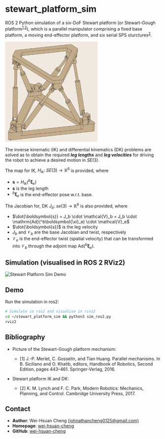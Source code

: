 # stewart_platform_sim

ROS 2 Python simulation of a six-DoF Stewart platform (or Stewart-Gough platform<sup>[1](#hb),[2](#hb)</sup>), which is a parallel manipulator comprising a fixed base platform, a moving end-effector platform, and six serial SPS sturctures<sup>[2](#hb)</sup>.

<img src="assets/stewart_gouph_platform.png" alt="Stewart-Gough Platform Picture" width="300"/>

The inverse kinematic (IK) and differential kinematics (DK) problems are solved as to obtain the required  ***leg lengths*** and ***leg velocities*** for driving the robot to achieve a desired motion in $SE(3)$.

The map for IK, $H_{\mathrm{ik}}:\ SE(3) \to \mathbb{R}^6$ is provided, where 
- $\boldsymbol{s} = H_{\mathrm{ik}}(^b\boldsymbol{\xi}_e)$
- $\boldsymbol{s}$ is the leg length
- $^b\boldsymbol{\xi}_e$ is the end-effector pose w.r.t. base.

The Jacobian for, DK $J_b:\ se(3) \to \mathbb{R}^6$ is also provided, where
- $\dot{\boldsymbol{s}} = J_b \cdot \mathcal{V}_b = J_b \cdot \mathrm{Ad}(^b\boldsymbol{\xi}_e) \cdot \mathcal{V}_e$
- $\dot{\boldsymbol{s}}$ is the leg velocity
- $J_b$ and $\mathcal{V}_b$ are the base Jacobian and twist, respectively
- $\mathcal{V}_e$ is the end-effector twist (spatial velocity) that can be transformed into $\mathcal{V}_b$ through the adjoint map $\mathrm{Ad}(^b\boldsymbol{\xi}_e)$.

## Simulation (visualised in ROS 2 RViz2)
<img src="assets/stewart_platform_sim.gif" alt="Stewart Platform Sim Demo" width="400"/>

## Demo
Run the simulation in ros2:
```bash
# Simulate in ros2 and visualise in rivz2
cd ~/stewart_platform_sim && python3 sim_ros2.py
rviz2
```

## Bibliography
- Picture of the Stewart-Gough platform mechanism:
  - <a name="hb">[1]</a> J.-P. Merlet, C. Gosselin, and Tian Huang. Parallel mechanisms. In B. Siciliano and O. Khatib, editors, Handbook of Robotics, Second Edition, pages 443–461. Springer-Verlag, 2016.

- Stewart platform IK and DK:
  - <a name="mr">[2]</a> K. M. Lynch and F. C. Park, Modern Robotics: Mechanics, Planning, and Control. Cambridge University Press, 2017.



## Contact

- **Author**: Wei-Hsuan Cheng [(johnathancheng0125@gmail.com)](mailto:johnathancheng0125@gmail.com)
- **Homepage**: [wei-hsuan-cheng](https://wei-hsuan-cheng.github.io)
- **GitHub**: [wei-hsuan-cheng](https://github.com/wei-hsuan-cheng)